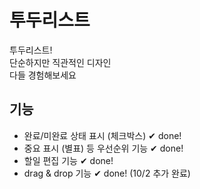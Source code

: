 # 투두리스트

투두리스트!  
단순하지만 직관적인 디자인  
다들 경험해보세요

## 기능

- 완료/미완료 상태 표시 (체크박스) ✔ done!
- 중요 표시 (별표) 등 우선순위 기능 ✔ done!
- 할일 편집 기능 ✔ done!
- drag & drop 기능 ✔ done! (10/2 추가 완료)

